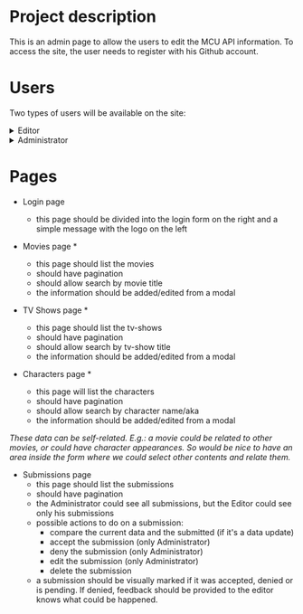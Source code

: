 # Project description

This is an admin page to allow the users to edit the MCU API information. To access the site, the user needs to register with his Github account.

# Users

Two types of users will be available on the site:

<details>
  <summary>Editor</summary>

  The user with **Editor** permission will be able to add, edit and list all information regarding movies, tv shows and characters. However, the changes submitted by them will remain pending administrator approval.
</details>

<details>
  <summary>Administrator</summary>

  The user with **Administrator** permission will have the same Editor permission but your submissions will be approved by default instead of remaining pending.
</details>

# Pages

- Login page
  - this page should be divided into the login form on the right and a simple message with the logo on the left

- Movies page *
  - this page should list the movies
  - should have pagination
  - should allow search by movie title
  - the information should be added/edited from a modal

- TV Shows page *
  - this page should list the tv-shows
  - should have pagination
  - should allow search by tv-show title
  - the information should be added/edited from a modal

- Characters page *
  - this page will list the characters
  - should have pagination
  - should allow search by character name/aka
  - the information should be added/edited from a modal

*These data can be self-related. E.g.: a movie could be related to other movies, or could have character appearances. So would be nice to have an area inside the form where we could select other contents and relate them.*

- Submissions page
  - this page should list the submissions
  - should have pagination
  - the Administrator could see all submissions, but the Editor could see only his submissions
  - possible actions to do on a submission:
    - compare the current data and the submitted (if it's a data update)
    - accept the submission (only Administrator)
    - deny the submission (only Administrator)
    - edit the submission (only Administrator)
    - delete the submission
  - a submission should be visually marked if it was accepted, denied or is pending. If denied, feedback should be provided to the editor knows what could be happened.
